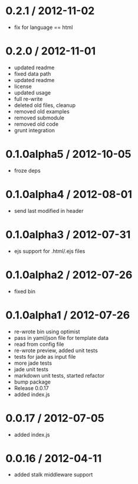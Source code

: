
0.2.1 / 2012-11-02 
==================

  * fix for language == html

0.2.0 / 2012-11-01 
==================

  * updated readme
  * fixed data path
  * updated readme
  * license
  * updated usage
  * full re-write
  * deleted old files, cleanup
  * removed old examples
  * removed submodule
  * removed old code
  * grunt integration

0.1.0alpha5 / 2012-10-05 
==================

  * froze deps

0.1.0alpha4 / 2012-08-01 
==================

  * send last modified in header

0.1.0alpha3 / 2012-07-31 
==================

  * ejs support for .html/.ejs files

0.1.0alpha2 / 2012-07-26 
==================

  * fixed bin

0.1.0alpha1 / 2012-07-26 
==================

  * re-wrote bin using optimist
  * pass in yaml/json file for template data
  * read from config file
  * re-wrote preview, added unit tests
  * tests for jade as input file
  * more jade tests
  * jade unit tests
  * markdown unit tests, started refactor
  * bump package
  * Release 0.0.17
  * added index.js

0.0.17 / 2012-07-05 
==================

  * added index.js

0.0.16 / 2012-04-11 
==================

  * added stalk middleware support
